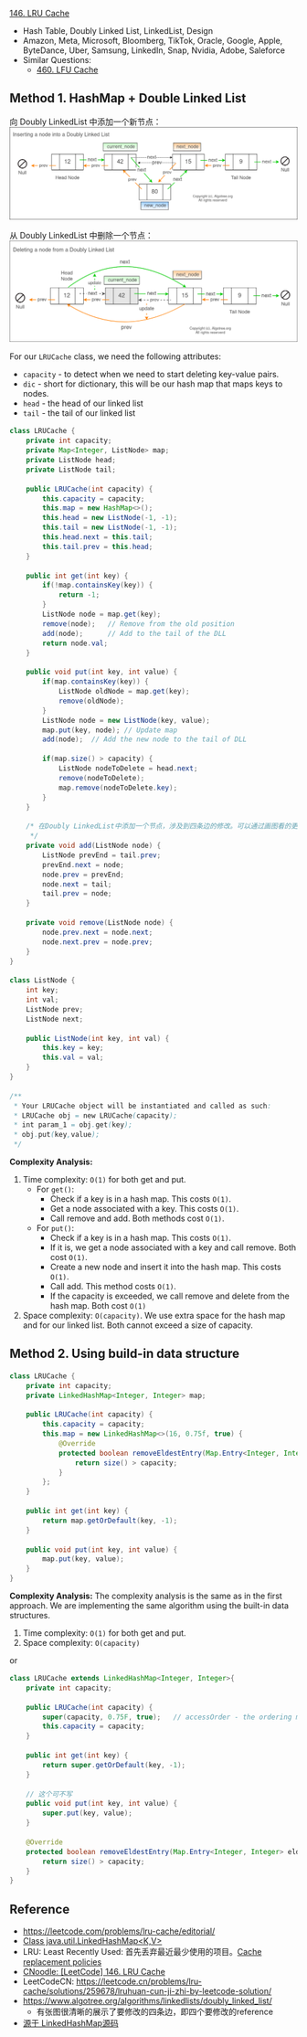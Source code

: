 [146. LRU Cache](https://leetcode.com/problems/lru-cache/)

* Hash Table, Doubly Linked List, LinkedList, Design
* Amazon, Meta, Microsoft, Bloomberg, TikTok, Oracle, Google, Apple, ByteDance, Uber, Samsung, LinkedIn, Snap, Nvidia, Adobe, Saleforce
* Similar Questions:
  * [460. LFU Cache](https://leetcode.com/problems/lfu-cache/)


## Method 1. HashMap + Double Linked List
向 Doubly LinkedList 中添加一个新节点：
![](images/Insert_Doubly_Linked_List.png)

从 Doubly LinkedList 中删除一个节点：
![](images/Delete_Doubly_Linked_List.png)

For our `LRUCache` class, we need the following attributes:
* `capacity` - to detect when we need to start deleting key-value pairs.
* `dic` - short for dictionary, this will be our hash map that maps keys to nodes.
* `head` - the head of our linked list
* `tail` - the tail of our linked list

```Java
class LRUCache {
    private int capacity;
    private Map<Integer, ListNode> map;
    private ListNode head;
    private ListNode tail;

    public LRUCache(int capacity) {
        this.capacity = capacity;
        this.map = new HashMap<>();
        this.head = new ListNode(-1, -1);
        this.tail = new ListNode(-1, -1);
        this.head.next = this.tail;
        this.tail.prev = this.head;
    }
    
    public int get(int key) {
        if(!map.containsKey(key)) {
            return -1;
        }
        ListNode node = map.get(key);
        remove(node);   // Remove from the old position
        add(node);      // Add to the tail of the DLL
        return node.val;
    }
    
    public void put(int key, int value) {
        if(map.containsKey(key)) {
            ListNode oldNode = map.get(key);
            remove(oldNode);
        }
        ListNode node = new ListNode(key, value);
        map.put(key, node); // Update map
        add(node);  // Add the new node to the tail of DLL
        
        if(map.size() > capacity) {
            ListNode nodeToDelete = head.next;
            remove(nodeToDelete);
            map.remove(nodeToDelete.key);
        }
    }

    /* 在Doubly LinkedList中添加一个节点，涉及到四条边的修改。可以通过画图看的更清晰
     */
    private void add(ListNode node) {
        ListNode prevEnd = tail.prev;
        prevEnd.next = node;
        node.prev = prevEnd;
        node.next = tail;
        tail.prev = node;
    }

    private void remove(ListNode node) {
        node.prev.next = node.next;
        node.next.prev = node.prev;
    }
}

class ListNode {
    int key;
    int val;
    ListNode prev;
    ListNode next;

    public ListNode(int key, int val) {
        this.key = key;
        this.val = val;
    }
}

/**
 * Your LRUCache object will be instantiated and called as such:
 * LRUCache obj = new LRUCache(capacity);
 * int param_1 = obj.get(key);
 * obj.put(key,value);
 */
```
**Complexity Analysis:**
1. Time complexity: `O(1)` for both get and put.
    * For `get()`:
        * Check if a key is in a hash map. This costs `O(1)`.
        * Get a node associated with a key. This costs `O(1)`.
        * Call remove and add. Both methods cost `O(1)`.
    * For `put()`:
        * Check if a key is in a hash map. This costs `O(1)`.
        * If it is, we get a node associated with a key and call remove. Both cost `O(1)`.
        * Create a new node and insert it into the hash map. This costs `O(1)`.
        * Call add. This method costs `O(1)`.
        * If the capacity is exceeded, we call remove and delete from the hash map. Both cost `O(1)`
2. Space complexity: `O(capacity)`.  We use extra space for the hash map and for our linked list. Both cannot exceed a size of capacity.


## Method 2. Using build-in data structure
```Java
class LRUCache {
    private int capacity;
    private LinkedHashMap<Integer, Integer> map;

    public LRUCache(int capacity) {
        this.capacity = capacity;
        this.map = new LinkedHashMap<>(16, 0.75f, true) {
            @Override
            protected boolean removeEldestEntry(Map.Entry<Integer, Integer> eldest) {
                return size() > capacity;
            }
        };
    }
    
    public int get(int key) {
        return map.getOrDefault(key, -1);
    }
    
    public void put(int key, int value) {
        map.put(key, value);
    }
}
```
**Complexity Analysis:**
The complexity analysis is the same as in the first approach. We are implementing the same algorithm using the built-in data structures.
1. Time complexity: `O(1)` for both get and put.
2. Space complexity: `O(capacity)`

or
```java
class LRUCache extends LinkedHashMap<Integer, Integer>{
    private int capacity;
    
    public LRUCache(int capacity) {
        super(capacity, 0.75F, true);   // accessOrder - the ordering mode - true for access-order, false for insertion-order
        this.capacity = capacity;
    }

    public int get(int key) {
        return super.getOrDefault(key, -1);
    }

    // 这个可不写
    public void put(int key, int value) {
        super.put(key, value);
    }

    @Override
    protected boolean removeEldestEntry(Map.Entry<Integer, Integer> eldest) {
        return size() > capacity; 
    }
}
```

## Reference
* https://leetcode.com/problems/lru-cache/editorial/
* [Class java.util.LinkedHashMap<K,V>](https://docs.oracle.com/en/java/javase/17/docs/api/java.base/java/util/LinkedHashMap.html)
* LRU: Least Recently Used: 首先丢弃最近最少使用的项目。[Cache replacement policies](https://en.wikipedia.org/wiki/Cache_replacement_policies#LRU)
* [CNoodle: [LeetCode] 146. LRU Cache](https://www.cnblogs.com/cnoodle/p/12388160.html)
* LeetCodeCN: https://leetcode.cn/problems/lru-cache/solutions/259678/lruhuan-cun-ji-zhi-by-leetcode-solution/
* https://www.algotree.org/algorithms/linkedlists/doubly_linked_list/
  * 有张图很清晰的展示了要修改的四条边，即四个要修改的reference
* [源于 LinkedHashMap源码](https://leetcode.cn/problems/lru-cache/solutions/1/yuan-yu-linkedhashmapyuan-ma-by-jeromememory/)